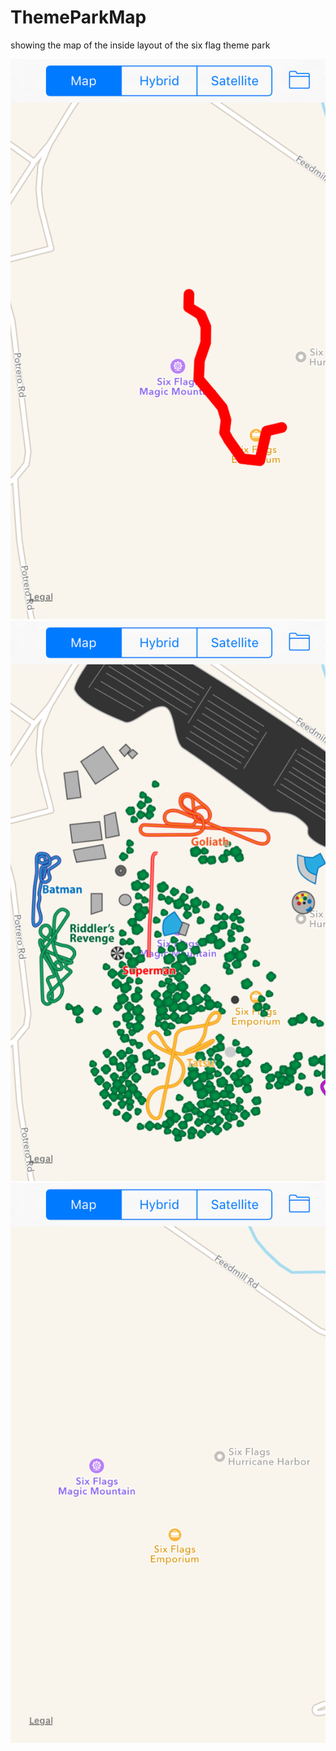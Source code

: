 # ThemeParkMap
showing the map of the inside layout of the six flag theme park


![alt tag](https://github.com/fnumono/ThemeParkMap/blob/master/Simulator%20Screen%20Shot%20Jul%2026%2C%202016%2C%205.48.04%20AM.png)
![alt tag](https://github.com/fnumono/ThemeParkMap/blob/master/Simulator%20Screen%20Shot%20Jul%2026%2C%202016%2C%205.47.54%20AM.png)
![alt tag](https://github.com/fnumono/ThemeParkMap/blob/master/Simulator%20Screen%20Shot%20Jul%2026%2C%202016%2C%205.47.30%20AM.png)
